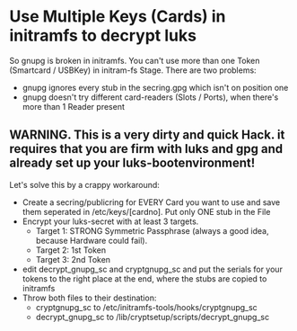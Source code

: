 # Use Multiple Keys (Cards) in initramfs to decrypt luks

So gnupg is broken in initramfs. You can't use more than one Token (Smartcard / USBKey) in initram-fs Stage.
There are two problems:
* gnupg ignores every stub in the secring.gpg which isn't on position one
* gnupg doesn't try different card-readers (Slots / Ports), when there's more than 1 Reader present

## WARNING. This is a very dirty and quick Hack. it requires that you are firm with luks and gpg and already set up your luks-bootenvironment!

Let's solve this by a crappy workaround:
* Create a secring/publicring for EVERY Card you want to use and save them seperated in /etc/keys/[cardno]. Put only ONE stub in the File
* Encrypt your luks-secret with at least 3 targets.
	- Target 1: STRONG Symmetric Passphrase (always a good idea, because Hardware could fail). 
	- Target 2: 1st Token
	- Target 3: 2nd Token
* edit decrypt_gnupg_sc and cryptgnupg_sc and put the serials for your tokens to the right place at the end, where the stubs are copied to initramfs
* Throw both files to their destination:
	- cryptgnupg_sc to /etc/initramfs-tools/hooks/cryptgnupg_sc 
	- decrypt_gnupg_sc to /lib/cryptsetup/scripts/decrypt_gnupg_sc
